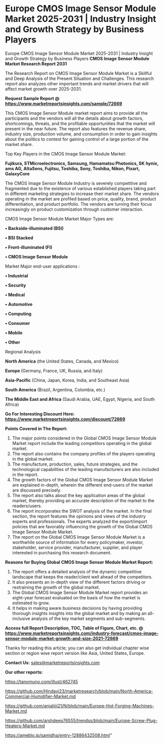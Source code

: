 # Europe CMOS Image Sensor Module Market 2025-2031 | Industry Insight and Growth Strategy by Business Players
Europe CMOS Image Sensor Module Market 2025-2031 | Industry Insight and Growth Strategy by Business Players
<strong>CMOS Image Sensor Module Market Research Report 2031</strong>

The Research Report on CMOS Image Sensor Module Market is a Skillful and Deep Analysis of the Present Situation and Challenges. This research report also analyzes other important trends and market drivers that will affect market growth over 2025-2031.

<strong>Request Sample Report @ <a href=https://www.marketreportsinsights.com/sample/72669>https://www.marketreportsinsights.com/sample/72669</a></strong>

This CMOS Image Sensor Module market report aims to provide all the participants and the vendors will all the details about growth factors, shortcomings, threats, and the profitable opportunities that the market will present in the near future. The report also features the revenue share, industry size, production volume, and consumption in order to gain insights about the politics to contest for gaining control of a large portion of the market share.

Top Key Players in the CMOS Image Sensor Module Market:

<strong>Fujikura, STMicroelectronics, Samsung, Hamamatsu Photonics, SK hynix, ams AG, AltaSens, Fujitsu, Toshiba, Sony, Toshiba, Nikon, Pixart, GalaxyCore</strong>

The CMOS Image Sensor Module Industry is severely competitive and fragmented due to the existence of various established players taking part in different marketing strategies to increase their market share. The vendors operating in the market are profiled based on price, quality, brand, product differentiation, and product portfolio. The vendors are turning their focus increasingly on product customization through customer interaction.

CMOS Image Sensor Module Market Major Types are:

<strong>• Backside-illuminated (BSI)

• BSI Stacked

• Front-illuminated (FI)

• CMOS Image Sensor Module</strong>

Market Major end-user applications :

<strong>• Industrial

• Security

• Medical

• Automotive

• Computing

• Consumer

• Mobile

• Other</strong>

Regional Analysis

</u><strong><b>North America</b></strong> (the United States, Canada, and Mexico)

<strong><b>Europe </b></strong>(Germany, France, UK, Russia, and Italy)

<strong><b>Asia-Pacific</b></strong> (China, Japan, Korea, India, and Southeast Asia)

<strong><b>South America</b></strong> (Brazil, Argentina, Colombia, etc.)

<strong><b>The Middle East and Africa</b></strong> (Saudi Arabia, UAE, Egypt, Nigeria, and South Africa)

<strong>Go For Interesting Discount Here: <a href=https://www.marketreportsinsights.com/discount/72669>https://www.marketreportsinsights.com/discount/72669</a></strong>

<strong>Points Covered in The Report:</strong>
<ol>
  <li>The major points considered in the Global CMOS Image Sensor Module Market report include the leading competitors operating in the global market.</li>
  <li>The report also contains the company profiles of the players operating in the global market.</li>
  <li>The manufacture, production, sales, future strategies, and the technological capabilities of the leading manufacturers are also included in the report.</li>
  <li>The growth factors of the Global CMOS Image Sensor Module Market are explained in-depth, wherein the different end-users of the market are discussed precisely.</li>
  <li>The report also talks about the key application areas of the global market, thereby providing an accurate description of the market to the readers/users.</li>
  <li>The report incorporates the SWOT analysis of the market. In the final section, the report features the opinions and views of the industry experts and professionals. The experts analyzed the export/import policies that are favorably influencing the growth of the Global CMOS Image Sensor Module Market.</li>
  <li>The report on the Global CMOS Image Sensor Module Market is a worthwhile source of information for every policymaker, investor, stakeholder, service provider, manufacturer, supplier, and player interested in purchasing this research document.</li>
</ol>
<strong>Reasons for Buying Global CMOS Image Sensor Module Market Report:</strong>

<ol>
  <li>The report offers a detailed analysis of the dynamic competitive landscape that keeps the reader/client well ahead of the competitors.</li>
  <li>It also presents an in-depth view of the different factors driving or restraining the growth of the global market.</li>
  <li>The Global CMOS Image Sensor Module Market report provides an eight-year forecast evaluated on the basis of how the market is estimated to grow.</li>
  <li>It helps in making aware business decisions by having providing thorough insights insights into the global market and by making an all-inclusive analysis of the key market segments and sub-segments.</li>
</ol>
<strong>Access full Report Description, TOC, Table of Figure, Chart, etc. @ <a href=https://www.marketreportsinsights.com/industry-forecast/cmos-image-sensor-module-market-growth-and-size-2021-72669>https://www.marketreportsinsights.com/industry-forecast/cmos-image-sensor-module-market-growth-and-size-2021-72669</a></strong>


Thanks for reading this article; you can also get individual chapter wise section or region wise report version like Asia, United States, Europe.

<strong>Contact Us:</strong>
sales@marketreportsinsights.com

<strong>Our other reports:</strong>

<a href=https://tanomuno.com/illust/462745>https://tanomuno.com/illust/462745</a>

<a href=https://github.com/Hindavi23/marketresearch/blob/main/North-America-Commercial-Humidifier-Market.md>https://github.com/Hindavi23/marketresearch/blob/main/North-America-Commercial-Humidifier-Market.md</a>

<a href=https://github.com/anjaliiii21/N/blob/main/Europe-Hot-Forging-Machines-Market.md>https://github.com/anjaliiii21/N/blob/main/Europe-Hot-Forging-Machines-Market.md</a>

<a href=https://github.com/arshdeep76555/trendss/blob/main/Europe-Screw-Plug-Heaters-Market.md>https://github.com/arshdeep76555/trendss/blob/main/Europe-Screw-Plug-Heaters-Market.md</a>

<a href=https://ameblo.jp/samidha/entry-12886432508.html>https://ameblo.jp/samidha/entry-12886432508.html</a>"
